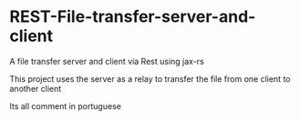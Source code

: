 # REST-File-transfer-server-and-client
A file transfer server and client via Rest using jax-rs

This project uses the server as a relay to transfer the file from one client to another client

Its all comment in portuguese
